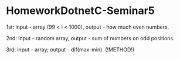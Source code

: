 # HomeworkDotnetC-Seminar5
1st: input - array (99 < i < 1000), output - how much even numbers.

2nd: input - random array, output - sum of numbers on odd positions.

3rd: input - array; output - dif(max-min). (!METHOD!)
